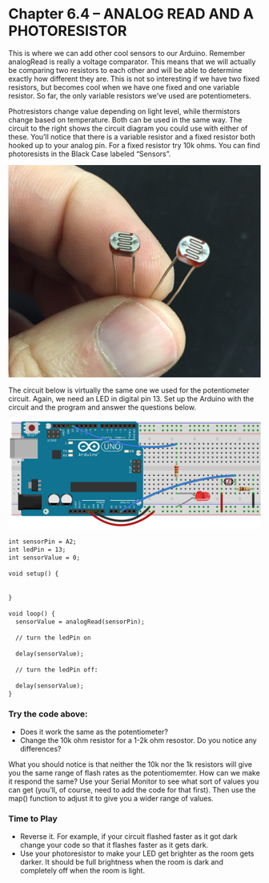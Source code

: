 # Chapter 6.4 – ANALOG READ AND A PHOTORESISTOR
This is where we can add other cool sensors to our Arduino. Remember analogRead is really a voltage comparator. This means that we will actually be comparing two resistors to each other and will be able to determine exactly how different they are. This is not so interesting if we have two fixed resistors, but becomes cool when we have one fixed and one variable resistor. So far, the only variable resistors we’ve used are potentiometers.

Photresistors change value depending on light level, while thermistors change based on temperature. Both can be used in the same way. The circuit to the right shows the circuit diagram you could use with either of these. You’ll notice that there is a variable resistor and a fixed resistor both hooked up to your analog pin. For a fixed resistor try 10k ohms. You can find photoresists in the Black Case labeled “Sensors”.

![Photo of Photoresistors](images/photo_photo.jpg)

The circuit below is virtually the same one we used for the potentiometer circuit. Again, we need an LED in digital pin 13. Set up the Arduino with the circuit and the program and answer the questions below.

![Arduino with Photoresisotr](images/PhotoResistor.png)
```
int sensorPin = A2;    
int ledPin = 13;
int sensorValue = 0;

void setup() {
 

}

void loop() {
  sensorValue = analogRead(sensorPin);
  
  // turn the ledPin on
 
  delay(sensorValue);

  // turn the ledPin off:

  delay(sensorValue);
}
```

### Try the code above:
- Does it work the same as the potentiometer?
- Change the 10k ohm resistor for a 1-2k ohm resostor. Do you notice any differences?

What you should notice is that neither the 10k nor the 1k resistors will give you the same range of flash rates as the potentiomemter. How can we make it respond the same? Use your Serial Monitor to see what sort of values you can get (you’ll, of course, need to add the code for that first). Then use the map() function to adjust it to give you a wider range of values.

### Time to Play
- Reverse it. For example, if your circuit flashed faster as it got dark change your code so that it flashes faster as it gets dark.
- Use your photoresistor to make your LED get brighter as the room gets darker. It should be full brightness when the room is dark and completely off when the room is light.
